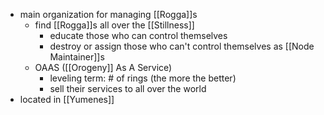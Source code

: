 - main organization for managing [[Rogga]]s
	- find [[Rogga]]s all over the [[Stillness]]
		- educate those who can control themselves
		- destroy or assign those who can't control themselves as [[Node Maintainer]]s
	- OAAS ([[Orogeny]] As A Service)
		- leveling term: # of rings (the more the better)
		- sell their services to all over the world
- located in [[Yumenes]]